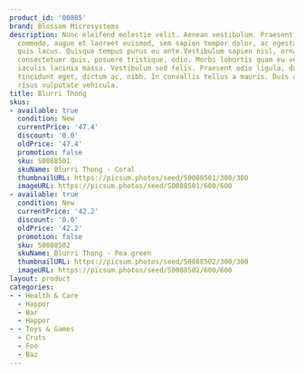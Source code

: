 ```yaml
---
product_id: '00885'
brand: Blossom Microsystems
description: Nunc eleifend molestie velit. Aenean vestibulum. Praesent ut quam.Vivamus
  commodo, augue et laoreet euismod, sem sapien tempor dolor, ac egestas sem ligula
  quis lacus. Quisque tempus purus eu ante.Vestibulum sapien nisl, ornare auctor,
  consectetuer quis, posuere tristique, odio. Morbi lobortis quam eu velit. Integer
  iaculis lacinia massa. Vestibulum sed felis. Praesent odio ligula, dapibus sed,
  tincidunt eget, dictum ac, nibh. In convallis tellus a mauris. Duis ac tellus et
  risus vulputate vehicula.
title: Blurri Thong
skus:
- available: true
  condition: New
  currentPrice: '47.4'
  discount: '0.0'
  oldPrice: '47.4'
  promotion: false
  sku: S0088501
  skuName: Blurri Thong - Coral
  thumbnailURL: https://picsum.photos/seed/S0088501/300/300
  imageURL: https://picsum.photos/seed/S0088501/600/600
- available: true
  condition: New
  currentPrice: '42.2'
  discount: '0.0'
  oldPrice: '42.2'
  promotion: false
  sku: S0088502
  skuName: Blurri Thong - Pea green
  thumbnailURL: https://picsum.photos/seed/S0088502/300/300
  imageURL: https://picsum.photos/seed/S0088502/600/600
layout: product
categories:
- - Health & Care
  - Happor
  - Bar
  - Happor
- - Toys & Games
  - Cruts
  - Foo
  - Baz
---
```

